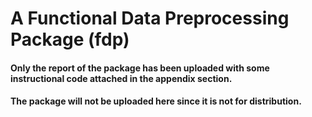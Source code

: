 # A Functional Data Preprocessing Package (fdp)


#### Only the report of the package has been uploaded with some instructional code attached in the appendix section.

#### The package will not be uploaded here since it is not for distribution.
